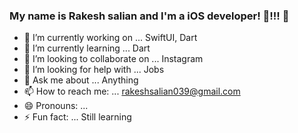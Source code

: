 ### My name is Rakesh salian and I'm a iOS developer! 👋!!! 👋



- 🔭 I’m currently working on ... SwiftUI, Dart
- 🌱 I’m currently learning ... Dart
- 👯 I’m looking to collaborate on ... Instagram
- 🤔 I’m looking for help with ... Jobs
- 💬 Ask me about ... Anything
- 📫 How to reach me: ... rakeshsalian039@gmail.com
- 😄 Pronouns: ...
- ⚡ Fun fact: ... Still learning

